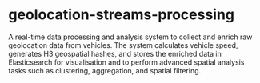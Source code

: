 # geolocation-streams-processing
A real-time data processing and analysis system to collect and enrich raw geolocation data from vehicles. The system calculates vehicle speed, generates H3 geospatial hashes, and stores the enriched data in Elasticsearch for visualisation and to perform advanced spatial analysis tasks such as clustering, aggregation, and spatial filtering.
